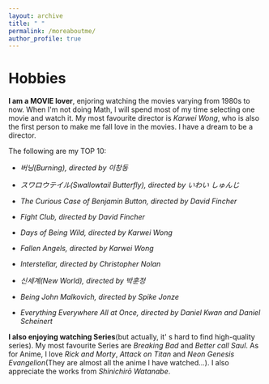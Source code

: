 ```yaml
---
layout: archive
title: " "
permalink: /moreaboutme/
author_profile: true
---
```



Hobbies
===

**I am a MOVIE lover**, enjoring watching the movies varying from 1980s to now. When I'm not doing Math, I will spend most of my time selecting one movie and watch it. My most favourite director is *Karwei Wong*, who is also the first person to make me fall love in the movies. I have a dream to be a director.

The following are my TOP 10:

- *버닝(Burning), directed by 이창동*

- *スワロウテイル(Swallowtail Butterfly), directed by いわい しゅんじ*

- *The Curious Case of Benjamin Button, directed by David Fincher*

- *Fight Club, directed by David Fincher*

- *Days of Being Wild, directed by Karwei Wong*

- *Fallen Angels, directed by Karwei Wong*

- *Interstellar, directed by Christopher Nolan*

- *신세계(New World), directed by 박훈정*

- *Being John Malkovich, directed by Spike Jonze*

- *Everything Everywhere All at Once, directed by Daniel Kwan and Daniel Scheinert*

**I also enjoying watching Series**(but actually, it' s hard to find high-quality series). My most favourite Series are *Breaking Bad* and *Better call Saul*. As for Anime, I love *Rick and Morty*, *Attack on Titan* and *Neon Genesis Evangelion*(They are almost all the anime I have watched...). I also appreciate the works from *Shinichirō Watanabe*.




